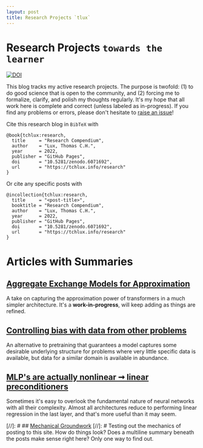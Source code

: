```yaml
---
layout: post
title: Research Projects `tlux`
---
```


# Research Projects `towards the learner`
[![DOI](https://zenodo.org/badge/221336331.svg)](https://zenodo.org/badge/latestdoi/221336331)

This blog tracks my active research projects. The purpose is twofold: (1) to do good science that is open to the community, and (2) forcing me to formalize, clarify, and polish my thoughts regularly. It's my hope that all work here is complete and correct (unless labeled as in-progress). If you find any problems or errors, please don't hesitate to [raise an issue](https://github.com/tchlux/tchlux.github.io/issues)!

Cite this research blog in `BibTeX` with
```
@book{tchlux:research,
  title     = "Research Compendium",
  author    = "Lux, Thomas C.H.",
  year      = 2022,
  publisher = "GitHub Pages",
  doi       = "10.5281/zenodo.6071692",
  url       = "https://tchlux.info/research"
}
```

Or cite any specific posts with
```
@incollection{tchlux:research,
  title     = "<post-title>",
  booktitle = "Research Compendium",
  author    = "Lux, Thomas C.H.",
  year      = 2022,
  publisher = "GitHub Pages",
  doi       = "10.5281/zenodo.6071692",
  url       = "https://tchlux.info/research"
}
```

# Articles with Summaries

## [Aggregate Exchange Models for Approximation](https://tchlux.github.io/research/2022-02_aggregate-exchange-model/)

A take on capturing the approximation power of transformers in a much simpler architecture. It's a **work-in-progress**, will keep adding as things are refined.


## [Controlling bias with data from other problems](https://tchlux.github.io/research/2022-02_smoothing-with-artificial-data/)

An alternative to pretraining that guarantees a model captures some desirable underlying structure for problems where very little specific data is available, but data for a similar domain is available in abundance.


## [MLP's are actually nonlinear ➞ linear preconditioners](https://tchlux.github.io/research/2021-10_mlp_nonlinear_linear_preconditioner/)

Sometimes it's easy to overlook the fundamental nature of neural networks with all their complexity. Almost all architectures reduce to performing linear regression in the last layer, and that's more useful than it may seem.


[//]: # ## [Mechanical Groundwork](https://tchlux.github.io/research/2022-02_getting_started/)
[//]: # Testing out the mechanics of posting to this site. How do things look? Does a multiline summary beneath the posts make sense right here? Only one way to find out.
